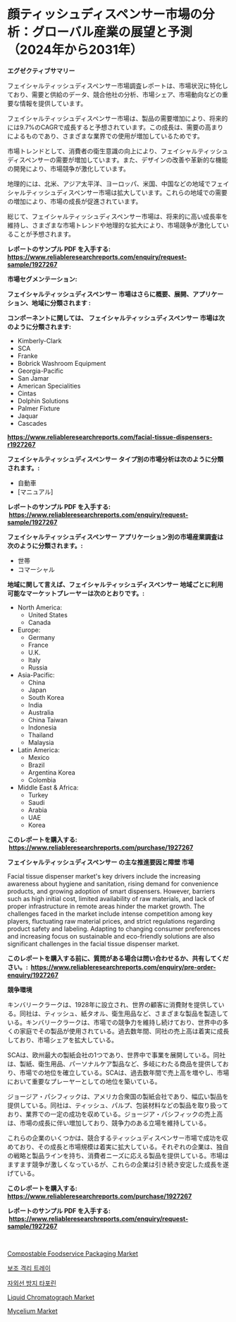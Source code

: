 <p><h1>顔ティッシュディスペンサー市場の分析：グローバル産業の展望と予測（2024年から2031年）</h1></p><p><strong>エグゼクティブサマリー</strong></p>
<p><p>フェイシャルティッシュディスペンサー市場調査レポートは、市場状況に特化しており、需要と供給のデータ、競合他社の分析、市場シェア、市場動向などの重要な情報を提供しています。</p><p>フェイシャルティッシュディスペンサー市場は、製品の需要増加により、将来的には9.7%のCAGRで成長すると予想されています。この成長は、需要の高まりによるものであり、さまざまな業界での使用が増加しているためです。</p><p>市場トレンドとして、消費者の衛生意識の向上により、フェイシャルティッシュディスペンサーの需要が増加しています。また、デザインの改善や革新的な機能の開発により、市場競争が激化しています。</p><p>地理的には、北米、アジア太平洋、ヨーロッパ、米国、中国などの地域でフェイシャルティッシュディスペンサー市場は拡大しています。これらの地域での需要の増加により、市場の成長が促進されています。</p><p>総じて、フェイシャルティッシュディスペンサー市場は、将来的に高い成長率を維持し、さまざまな市場トレンドや地理的な拡大により、市場競争が激化していることが予想されます。</p></p>
<p><strong>レポートのサンプル PDF を入手する: <a href="https://www.reliableresearchreports.com/enquiry/request-sample/1927267">https://www.reliableresearchreports.com/enquiry/request-sample/1927267</a></strong></p>
<p><strong>市場セグメンテーション:</strong></p>
<p><strong> フェイシャルティッシュディスペンサー 市場はさらに概要、展開、アプリケーション、地域に分類されます :</strong></p>
<p><strong>コンポーネントに関しては、 フェイシャルティッシュディスペンサー 市場は次のように分類されます: &nbsp;</strong></p>
<p><ul><li>Kimberly-Clark</li><li>SCA</li><li>Franke</li><li>Bobrick Washroom Equipment</li><li>Georgia-Pacific</li><li>San Jamar</li><li>American Specialities</li><li>Cintas</li><li>Dolphin Solutions</li><li>Palmer Fixture</li><li>Jaquar</li><li>Cascades</li></ul></p>
<p><strong><a href="https://www.reliableresearchreports.com/facial-tissue-dispensers-r1927267">https://www.reliableresearchreports.com/facial-tissue-dispensers-r1927267</a></strong></p>
<p><strong> フェイシャルティッシュディスペンサー タイプ別の市場分析は次のように分類されます。:</strong></p>
<p><ul><li>自動車</li><li>[マニュアル]</li></ul></p>
<p><strong>レポートのサンプル PDF を入手する: &nbsp;<a href="https://www.reliableresearchreports.com/enquiry/request-sample/1927267">https://www.reliableresearchreports.com/enquiry/request-sample/1927267</a></strong></p>
<p><strong> フェイシャルティッシュディスペンサー アプリケーション別の市場産業調査は次のように分類されます。:</strong></p>
<p><ul><li>世帯</li><li>コマーシャル</li></ul></p>
<p><strong>地域に関して言えば、フェイシャルティッシュディスペンサー 地域ごとに利用可能なマーケットプレーヤーは次のとおりです。:</strong></p>
<p><ul>
    <li>
        North America:
        <ul>
            <li>United States</li>
            <li>Canada</li>
        </ul>
    </li>
    <li>
        Europe:
        <ul>
            <li>Germany</li>
            <li>France</li>
            <li>U.K.</li>
            <li>Italy</li>
            <li>Russia</li>
        </ul>
    </li>
    <li>
        Asia-Pacific:
        <ul>
            <li>China</li>
            <li>Japan</li>
            <li>South Korea</li>
            <li>India</li>
            <li>Australia</li>
            <li>China Taiwan</li>
            <li>Indonesia</li>
            <li>Thailand</li>
            <li>Malaysia</li>
        </ul>
    </li>
    <li>
        Latin America:
        <ul>
            <li>Mexico</li>
            <li>Brazil</li>
            <li>Argentina Korea</li>
            <li>Colombia</li>
        </ul>
    </li>
    <li>
        Middle East & Africa:
        <ul>
            <li>Turkey</li>
            <li>Saudi</li>
            <li>Arabia</li>
            <li>UAE</li>
            <li>Korea</li>
        </ul>
    </li>
    </ul></p>
<p><strong>このレポートを購入する: &nbsp;<a href="https://www.reliableresearchreports.com/purchase/1927267">https://www.reliableresearchreports.com/purchase/1927267</a></strong></p>
<p><strong>フェイシャルティッシュディスペンサー の主な推進要因と障壁 市場</strong></p>
<p><p>Facial tissue dispenser market's key drivers include the increasing awareness about hygiene and sanitation, rising demand for convenience products, and growing adoption of smart dispensers. However, barriers such as high initial cost, limited availability of raw materials, and lack of proper infrastructure in remote areas hinder the market growth. The challenges faced in the market include intense competition among key players, fluctuating raw material prices, and strict regulations regarding product safety and labeling. Adapting to changing consumer preferences and increasing focus on sustainable and eco-friendly solutions are also significant challenges in the facial tissue dispenser market.</p></p>
<p><strong>このレポートを購入する前に、質問がある場合は問い合わせるか、共有してください。:&nbsp; <a href="https://www.reliableresearchreports.com/enquiry/pre-order-enquiry/1927267">https://www.reliableresearchreports.com/enquiry/pre-order-enquiry/1927267</a></strong></p>
<p><strong>競争環境</strong></p>
<p><p>キンバリークラークは、1928年に設立され、世界の顧客に消費財を提供している。同社は、ティッシュ、紙タオル、衛生用品など、さまざまな製品を製造している。キンバリークラークは、市場での競争力を維持し続けており、世界中の多くの家庭でその製品が使用されている。過去数年間、同社の売上高は着実に成長しており、市場シェアを拡大している。</p><p>SCAは、欧州最大の製紙会社の1つであり、世界中で事業を展開している。同社は、製紙、衛生用品、パーソナルケア製品など、多岐にわたる商品を提供しており、市場での地位を確立している。SCAは、過去数年間で売上高を増やし、市場において重要なプレーヤーとしての地位を築いている。</p><p>ジョージア・パシフィックは、アメリカ合衆国の製紙会社であり、幅広い製品を提供している。同社は、ティッシュ、パルプ、包装材料などの製品を取り扱っており、業界での一定の成功を収めている。ジョージア・パシフィックの売上高は、市場の成長に伴い増加しており、競争力のある立場を維持している。</p><p>これらの企業のいくつかは、競合するティッシュディスペンサー市場で成功を収めており、その成長と市場規模は着実に拡大している。それぞれの企業は、独自の戦略と製品ラインを持ち、消費者ニーズに応える製品を提供している。市場はますます競争が激しくなっているが、これらの企業は引き続き安定した成長を遂げている。</p></p>
<p><strong>このレポートを購入する: &nbsp; <a href="https://www.reliableresearchreports.com/purchase/1927267">https://www.reliableresearchreports.com/purchase/1927267</a></strong></p>
<p><strong>レポートのサンプル PDF を入手する: &nbsp;<a href="https://www.reliableresearchreports.com/enquiry/request-sample/1927267">https://www.reliableresearchreports.com/enquiry/request-sample/1927267</a></strong><strong></strong></p>
<p>&nbsp;</p>
<p><p><a href="https://issuu.com/reportprime-2/docs/compostable-foodservice-packaging-market-size-2030">Compostable Foodservice Packaging Market</a></p><p><a href="https://github.com/vsr06p4p49/Market-Research-Report-List-1/blob/main/724356130319.md">보조 격리 트레이</a></p><p><a href="https://github.com/Penelolack456456/Market-Research-Report-List-1/blob/main/479160830320.md">자외선 방지 타포린</a></p><p><a href="https://github.com/nicholepatriciadoylenwnrjr0/Market-Research-Report-List-2/blob/main/liquid-chromatograph-market.md">Liquid Chromatograph Market</a></p><p><a href="https://issuu.com/reportprime-2/docs/mycelium-market-size-2030.pptx">Mycelium Market</a></p></p>